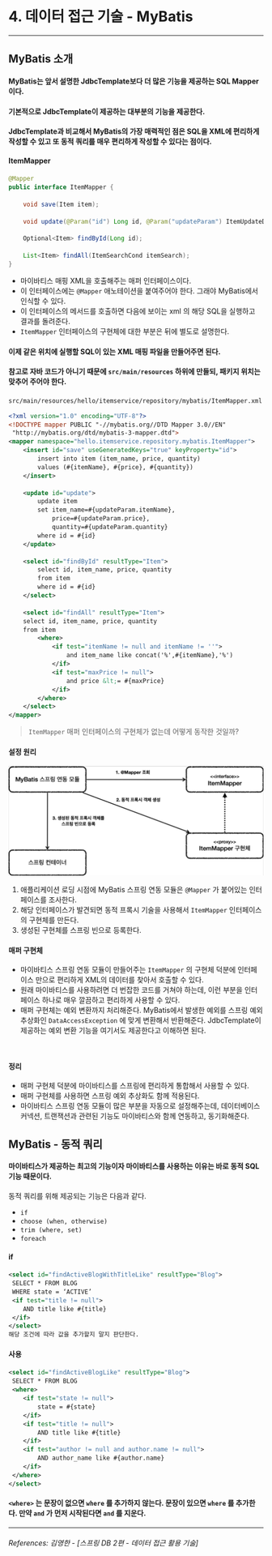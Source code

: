 # 4. 데이터 접근 기술 - MyBatis

----

## MyBatis 소개
#### MyBatis는 앞서 설명한 JdbcTemplate보다 더 많은 기능을 제공하는 SQL Mapper 이다.
#### 기본적으로 JdbcTemplate이 제공하는 대부분의 기능을 제공한다.
#### JdbcTemplate과 비교해서 MyBatis의 가장 매력적인 점은 SQL을 XML에 편리하게 작성할 수 있고 또 **동적 쿼리를 매우 편리하게 작성**할 수 있다는 점이다. 
 
#### ItemMapper
```java
@Mapper
public interface ItemMapper {
    
    void save(Item item);
    
    void update(@Param("id") Long id, @Param("updateParam") ItemUpdateDto updateParam);
    
    Optional<Item> findById(Long id);
    
    List<Item> findAll(ItemSearchCond itemSearch);
}
``` 
* 마이바티스 매핑 XML을 호출해주는 매퍼 인터페이스이다.
* 이 인터페이스에는 `@Mapper` 애노테이션을 붙여주어야 한다. 그래야 MyBatis에서 인식할 수 있다.
* 이 인터페이스의 메서드를 호출하면 다음에 보이는 xml 의 해당 SQL을 실행하고 결과를 돌려준다.
* `ItemMapper` 인터페이스의 구현체에 대한 부분은 뒤에 별도로 설명한다.<br>


#### 이제 같은 위치에 실행할 SQL이 있는 XML 매핑 파일을 만들어주면 된다.
#### 참고로 자바 코드가 아니기 때문에 `src/main/resources` 하위에 만들되, 패키지 위치는 맞추어 주어야 한다.

`src/main/resources/hello/itemservice/repository/mybatis/ItemMapper.xml`
```xml
<?xml version="1.0" encoding="UTF-8"?>
<!DOCTYPE mapper PUBLIC "-//mybatis.org//DTD Mapper 3.0//EN"
 "http://mybatis.org/dtd/mybatis-3-mapper.dtd">
<mapper namespace="hello.itemservice.repository.mybatis.ItemMapper">
    <insert id="save" useGeneratedKeys="true" keyProperty="id">
        insert into item (item_name, price, quantity)
        values (#{itemName}, #{price}, #{quantity})
    </insert>
    
    <update id="update">
        update item
        set item_name=#{updateParam.itemName},
            price=#{updateParam.price},
            quantity=#{updateParam.quantity}
        where id = #{id}
    </update>
    
    <select id="findById" resultType="Item">
        select id, item_name, price, quantity
        from item
        where id = #{id}
    </select>
    
    <select id="findAll" resultType="Item">
    select id, item_name, price, quantity
    from item
        <where>
            <if test="itemName != null and itemName != ''">
                and item_name like concat('%',#{itemName},'%')
            </if>
            <if test="maxPrice != null">
                and price &lt;= #{maxPrice}
            </if>
        </where>
    </select>
</mapper>
```

> `ItemMapper` 매퍼 인터페이스의 구현체가 없는데 어떻게 동작한 것일까?

#### 설정 원리
![](./imageFiles/2023-01-31-15-04-38.png)
1. 애플리케이션 로딩 시점에 MyBatis 스프링 연동 모듈은 `@Mapper` 가 붙어있는 인터페이스를 조사한다.
2. 해당 인터페이스가 발견되면 동적 프록시 기술을 사용해서 `ItemMapper` 인터페이스의 구현체를
만든다.
3. 생성된 구현체를 스프링 빈으로 등록한다.

#### 매퍼 구현체
* 마이바티스 스프링 연동 모듈이 만들어주는 `ItemMapper` 의 구현체 덕분에 인터페이스 만으로 편리하게
XML의 데이터를 찾아서 호출할 수 있다.
* 원래 마이바티스를 사용하려면 더 번잡한 코드를 거쳐야 하는데, 이런 부분을 인터페이스 하나로 매우
깔끔하고 편리하게 사용할 수 있다.
* 매퍼 구현체는 예외 변환까지 처리해준다. MyBatis에서 발생한 예외를 스프링 예외 추상화인
`DataAccessException` 에 맞게 변환해서 반환해준다. JdbcTemplate이 제공하는 예외 변환 기능을
여기서도 제공한다고 이해하면 된다.
<br>

#### 정리
* 매퍼 구현체 덕분에 마이바티스를 스프링에 편리하게 통합해서 사용할 수 있다.
* 매퍼 구현체를 사용하면 스프링 예외 추상화도 함께 적용된다.
* 마이바티스 스프링 연동 모듈이 많은 부분을 자동으로 설정해주는데, 데이터베이스 커넥션, 트랜잭션과
관련된 기능도 마이바티스와 함께 연동하고, 동기화해준다.

## MyBatis - 동적 쿼리

#### 마이바티스가 제공하는 최고의 기능이자 마이바티스를 사용하는 이유는 바로 동적 SQL 기능 때문이다.
동적 쿼리를 위해 제공되는 기능은 다음과 같다.
* `if`
* `choose (when, otherwise)`
* `trim (where, set)`
* `foreach`
#### if
```xml
<select id="findActiveBlogWithTitleLike" resultType="Blog">
 SELECT * FROM BLOG
 WHERE state = ‘ACTIVE’
 <if test="title != null">
    AND title like #{title}
 </if>
</select>
해당 조건에 따라 값을 추가할지 말지 판단한다.
```

#### <where> 사용
```xml
<select id="findActiveBlogLike" resultType="Blog">
 SELECT * FROM BLOG
 <where>
    <if test="state != null">
        state = #{state}
    </if>
    <if test="title != null">
        AND title like #{title}
    </if>
    <if test="author != null and author.name != null">
        AND author_name like #{author.name}
    </if>
 </where>
</select>
```
#### `<where>` 는 문장이 없으면 `where` 를 추가하지 않는다. 문장이 있으면 `where` 를 추가한다. 만약 `and` 가 먼저 시작된다면 `and` 를 지운다.






----  

###### References: 김영한 - [스프링 DB 2편 - 데이터 접근 활용 기술]
